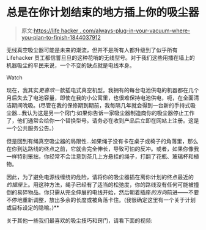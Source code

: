 # 总是在你计划结束的地方插上你的吸尘器

> 原文:[https://life hacker . com/always-plug-in-your-vacuum-where-you-plan-to-finish-1844037912](https://lifehacker.com/always-plug-in-your-vacuum-where-you-plan-to-finish-1844037912)

无线真空吸尘器可能是未来的潮流，但并不是所有人都升级到了似乎所有 Lifehacker 员工都信誓旦旦的这种花哨的无线型号。对于我们这些用插在墙上的机器吸尘的平民来说，一个不变的缺点就是电线本身。

Watch

现在，我其实*更喜欢*一款插电式真空机型。我拥有的每台电池供电的机器都在几个月后失去了电池容量，即使在我的小公寓里，也很难保持电池供电，呃，在全面清洁期间吮吸。(尽管在我的保修期到期前，我每隔几年就会得到一台新的手持式吸尘器...我认为这是另一个窍门:如果你告诉一家吸尘器制造商你的吸尘器停止工作了，他们通常会给你一个替换型号。请务必在收到产品后立即在网站上注册。这是一个公共服务公告。)

但是回到有绳真空吸尘器的局限性...如果绳子没有卡在桌子或椅子的角落里，那么在你到达路线的终点之前，它就会完全伸长，导致可怕的反冲。或者，如果你像我一样特别笨拙，你经常不会注意到茶几上方悬挂的绳子，打翻了花瓶、玻璃杯和植物。

因此，为了避免电源线缠绕的危险，请将你的吸尘器插在离你计划的终点最近的 *的插座*上。用这种方法，绳子已经有了适当的松弛度，你的路线没有任何可能被撞倒的易碎物品。你只需从完全伸展的电线开始，然后朝着插座*的方向*前进——不要不停地重新调整，放出多余的长度或被角落卡住。(我很确定这里有一个关于计划或目标设定的隐喻。)**

关于其他一些我们最喜欢的吸尘技巧和窍门，请看下面的视频: